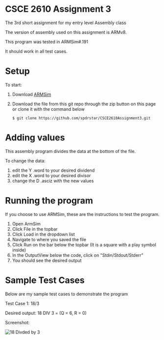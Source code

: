 # CSCE 2610 Assignment 3
The 3rd short assignment for my entry level Assembly class

The version of assembly used on this assignment is ARMv8.

This program was tested in ARMSim#.191

It should work in all test cases.

# Setup
To start:
 1. Download [ARMSim](http://armsim.cs.uvic.ca/DownloadARMSimSharp.html)
 2. Download the file from this git repo through the zip button on this page or clone it with the command below
     
     ```
     $ git clone https://github.com/spdrstar/CSCE2610Assignment3.git
     ```

# Adding values
This assembly program divides the data at the bottom of the file.

To change the data:
  1. edit the Y .word to your desired dividend
  2. edit the X .word to your desired divisor
  3. change the D .asciz with the new values
  
# Running the program
If you choose to use ARMSim, these are the instructions to test the program.

1. Open ArmSim
2. Click File in the topbar
3. Click Load in the dropdown list
4. Navigate to where you saved the file
5. Click Run on the bar below the topbar (It is a square with a play symbol inside)
6. In the OutputView below the code, click on "Stdin/Stdout/Stderr"
7. You should see the desired output

# Sample Test Cases
Below are my sample test cases to demonstrate the program

Test Case 1: 18/3 

Desired output: 18 DIV 3 = (Q = 6, R = 0)

Screenshot:

![18 Divded by 3](master/18DIV3.png)

